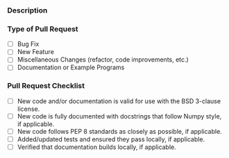 <!--Please fill out all sections of the pull request template.-->

### Description
<!--Describe the pull request in detail, telling why the changes
are required and/or what problems they fix. Link or add the issue number
for any existing issues that the pull request solves.

Note that unsolicited pull requests will most likely be closed.
Please file an issue first, so that details can be discussed/finalized
before a pull request is created.-->


### Type of Pull Request
<!--Put an x in all boxes that apply, like so: - [x] Bug Fix-->

- [ ] Bug Fix
- [ ] New Feature
- [ ] Miscellaneous Changes (refactor, code improvements, etc.)
- [ ] Documentation or Example Programs

### Pull Request Checklist
<!--Fill in all boxes with an x to verify.

To run tests locally, type the following command within the pybaselines
directory: pytest .

To lint files using flake8 to see if they pass PEP 8 standards and that
docstrings are okay, run the following command within the pybaselines
directory: flake8 .

To build documentation locally, type the following command within the
docs directory: make html
-->

- [ ] New code and/or documentation is valid for use with the BSD 3-clause license.
- [ ] New code is fully documented with docstrings that follow Numpy style,
      if applicable.
- [ ] New code follows PEP 8 standards as closely as possible, if applicable.
- [ ] Added/updated tests and ensured they pass locally, if applicable.
- [ ] Verified that documentation builds locally, if applicable.

